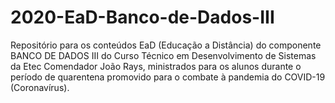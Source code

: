 # 2020-EaD-Banco-de-Dados-III
Repositório para os conteúdos EaD (Educação a Distância) do componente BANCO DE DADOS III do Curso Técnico em Desenvolvimento de Sistemas da Etec Comendador João Rays, ministrados para os alunos durante o período de quarentena promovido para o combate à pandemia do COVID-19 (Coronavírus).

